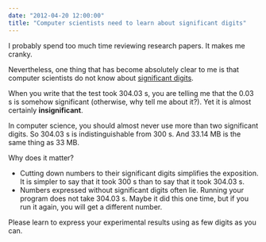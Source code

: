 ```yaml
---
date: "2012-04-20 12:00:00"
title: "Computer scientists need to learn about significant digits"
---
```




I probably spend too much time reviewing research papers. It makes me cranky.

Nevertheless, one thing that has become absolutely clear to me is that computer scientists do not know about [significant digits](https://en.wikipedia.org/wiki/Significant_digits).

When you write that the test took 304.03&nbsp;s, you are telling me that the 0.03 s is somehow significant (otherwise, why tell me about it?). Yet it is almost certainly __insignificant__.

In computer science, you should almost never use more than two significant digits. So 304.03&nbsp;s is indistinguishable from 300&nbsp;s. And 33.14 MB is the same thing as 33 MB.

Why does it matter?

- Cutting down numbers to their significant digits simplifies the exposition. It is simpler to say that it took 300 s than to say that it took 304.03 s.
- Numbers expressed without significant digits often lie. Running your program does not take 304.03 s. Maybe it did this one time, but if you run it again, you will get a different number.


Please learn to express your experimental results using as few digits as you can.

